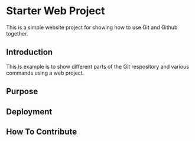 # Starter Web Project

This is a simple website project for
showing how to use Git and Github together.

## Introduction

This is example is to show different parts
of the Git respository and various commands
using a web project.

## Purpose

## Deployment

## How To Contribute
